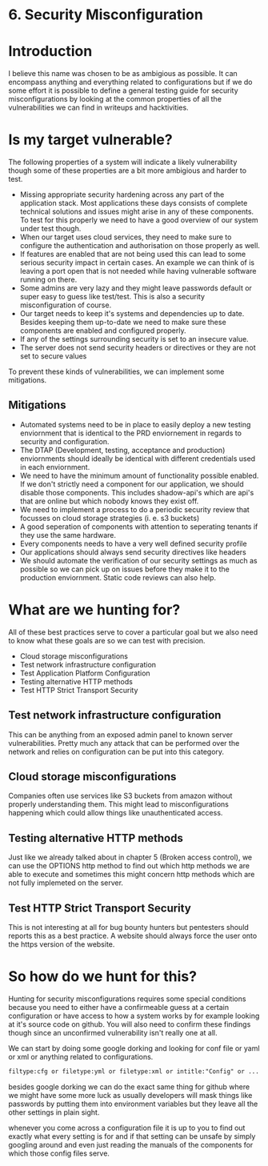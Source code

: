 # 6. Security Misconfiguration

# Introduction

I believe this name was chosen to be as ambigious as possible. It can encompass anything and everything related to configurations but if we do some effort it is possible to define a general testing guide for security misconfigurations by looking at the common properties of all the vulnerabilities we can find in writeups and hacktivities. 

# Is my target vulnerable?

The following properties of a system will indicate a likely vulnerability though some of these properties are a bit more ambigious and harder to test. 

- Missing appropriate security hardening across any part of the application stack. Most applications these days consists of complete technical solutions and issues might arise in any of these components. To test for this properly we need to have a good overview of our system under test though.
- When our target uses cloud services, they need to make sure to configure the authentication and authorisation on those properly as well.
- If features are enabled that are not being used this can lead to some serious security impact in certain cases. An example we can think of is leaving a port open that is not needed while having vulnerable software running on there.
- Some admins are very lazy and they might leave passwords default or super easy to guess like test/test. This is also a security misconfiguration of course.
- Our target needs to keep it's systems and dependencies up to date. Besides keeping them up-to-date we need to make sure these components are enabled and configured properly.
- If any of the settings surrounding security is set to an insecure value.
- The server does not send security headers or directives or they are not set to secure values

To prevent these kinds of vulnerabilities, we can implement some mitigations. 

## Mitigations

- Automated systems need to be in place to easily deploy a new testing enviornment that is identical to the PRD enviornement in regards to security and configuration.
- The DTAP (Development, testing, acceptance and production) enviornments should ideally be identical with different credentials used in each enviornment.
- We need to have the minimum amount of functionality possible enabled. If we don't strictly need a component for our application, we should disable those components. This includes shadow-api's which are api's that are online but which nobody knows they exist off.
- We need to implement a process to do a periodic security review that focusses on cloud storage strategies (i. e. s3 buckets)
- A good seperation of components with attention to seperating tenants if they use the same hardware.
- Every components needs to have a very well defined security profile
- Our applications should always send security directives like headers
- We should automate the verification of our security settings as much as possible so we can pick up on issues before they make it to the production enviornment. Static code reviews can also help.

# What are we hunting for?

All of these best practices serve to cover a particular goal but we also need to know what these goals are so we can test with precision. 

- Cloud storage misconfigurations
- Test network infrastructure configuration
- Test Application Platform Configuration
- Testing alternative HTTP methods
- Test HTTP Strict Transport Security

## Test network infrastructure configuration

This can be anything from an exposed admin panel to known server vulnerabilities. Pretty much any attack that can be performed over the network and relies on configuration can be put into this category. 

## Cloud storage misconfigurations

Companies often use services like S3 buckets from amazon without properly understanding them. This might lead to misconfigurations happening which could allow things like unauthenticated access. 

## Testing alternative HTTP methods

Just like we already talked about in chapter 5 (Broken access control), we can use the OPTIONS http method to find out which http methods we are able to execute and sometimes this might concern http methods which are not fully implemeted on the server. 

## Test HTTP Strict Transport Security

This is not interesting at all for bug bounty hunters but pentesters should reports this as a best practice. A website should always force the user onto the https version of the website. 

# So how do we hunt for this?

Hunting for security misconfigurations requires some special conditions because you need to either have a confirmeable guess at a certain configuration or have access to how a system works by for example looking at it's source code on github. You will also need to confirm these findings though since an unconfirmed vulnerability isn't really one at all. 

We can start by doing some google dorking and looking for conf file or yaml or xml or anything related to configurations. 

```xml
filtype:cfg or filetype:yml or filetype:xml or intitle:"Config" or ...
```

besides google dorking we can do the exact same thing for github where we might have some more luck as usually developers will mask things like passwords by putting them into environment variables but they leave all the other settings in plain sight. 

whenever you come across a configuration file it is up to you to find out exactly what every setting is for and if that setting can be unsafe by simply googling around and even just reading the manuals of the components for which those config files serve.